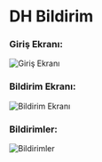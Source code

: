 # DH Bildirim

### Giriş Ekranı:
![Giriş Ekranı](http://i.imgur.com/2XQcfwx.png)

### Bildirim Ekranı:
![Bildirim Ekranı](http://i.imgur.com/eUPTEWe.png)

### Bildirimler:
![Bildirimler](http://i.imgur.com/VneXRpL.png)